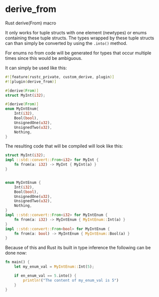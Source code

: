 # derive_from
Rust derive(From) macro

It only works for tuple structs with one element (newtypes) or enums containing
these tuple structs. The types wrapped by these tuple structs can than simply be
converted by using the `.into()` method.

For enums no from code will be generated for types that occur multiple times
since this would be ambiguous.

It can simply be used like this:

```rust
#![feature(rustc_private, custom_derive, plugin)]
#![plugin(derive_from)]

#[derive(From)]
struct MyInt(i32);

#[derive(From)]
enum MyIntEnum{
    Int(i32),
    Bool(bool),
    UnsignedOne(u32),
    UnsignedTwo(u32),
    Nothing,
}

```


The resulting code that will be compiled will look like this:

```rust
struct MyInt(i32);
impl ::std::convert::From<i32> for MyInt {
    fn from(a: i32) -> MyInt { MyInt(a) }
}


enum MyIntEnum {
    Int(i32),
    Bool(bool),
    UnsignedOne(u32),
    UnsignedTwo(u32),
    Nothing,
}
impl ::std::convert::From<i32> for MyIntEnum {
    fn from(a: i32) -> MyIntEnum { MyIntEnum::Int(a) }
}
impl ::std::convert::From<bool> for MyIntEnum {
    fn from(a: bool) -> MyIntEnum { MyIntEnum::Bool(a) }
}
```

Because of this and Rust its built in type inference the following can be done
now:

```rust
fn main() {
    let my_enum_val = MyIntEnum::Int(5);

    if en_enum_val == 5.into() {
        println!("The content of my_enum_val is 5")
    }
}
```
